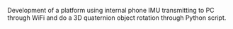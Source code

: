 Development of a platform using internal phone IMU transmitting to PC through WiFi and do a 3D quaternion object rotation through Python script.  

